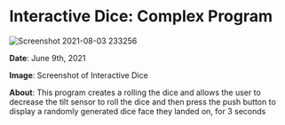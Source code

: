 # Interactive Dice: Complex Program

![Screenshot 2021-08-03 233256](https://user-images.githubusercontent.com/71413895/128118100-8416409a-9d2f-406d-b37e-904785a8d39d.png)

**Date**: June 9th, 2021

**Image**: Screenshot of Interactive Dice 

**About**: This program creates a rolling the dice and allows the user to decrease the tilt sensor to roll the dice and then press the push button to display a randomly generated dice face they landed on, for 3 seconds
